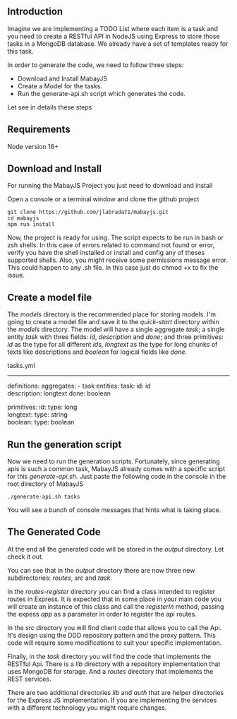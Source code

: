 Introduction
-------------
Imagine we are implementing a TODO List where each item is a task and you need to create a RESTful API in NodeJS using Express to store those tasks in a MongoDB database. We already have a set of templates ready for this task.

In order to generate the code, we need to follow three steps:
- Download and Install MabayJS
- Create a Model for the tasks.
- Run the generate-api.sh script which generates the code.

Let see in details these steps

Requirements
---------------------
Node version 16+

Download and Install
---------------------

For running the MabayJS Project you just need to download and install 

Open a console or a terminal window and clone the github project
```
git clone https://github.com/jlabrada71/mabayjs.git
cd mabayjs
npm run install
```

Now, the project is ready for using.
The script expects to be run in bash or zsh shells. In this case of errors related to command not found or error, verify you have the shell installed or install and config any of theses supported shells.
Also, you might receive some permissions message error. This could happen to any .sh file. In this case just do chmod +x <filename> to fix the issue.


Create a model file
------------------------
The *models* directory is the recommended place for storing models.
I'm going to create a model file and save it to the *quick-start* directory within the *models* directory.
The model will have a single aggregate *task*; a single entity *task* with three fields: *id*, *description* and *done*; and three primitives: *id* as the type for all different *id*s, *longtext* as the type for long chunks of texts like descriptions and *boolean* for logical fields like *done*.

tasks.yml

---
definitions:
  aggregates:
    - task
  entities:
    task:
      id: id      
      description: longtext
      done: boolean   

  primitives:
    id:
      type: long    
    longtext:
      type: string    
    boolean:
      type: boolean


Run the generation script 
-------------------------

Now we need to run the generation scripts. Fortunately, since generating apis is such a common task, MabayJS already comes with a specific script for this *generate-api.sh*.
Just paste the following code in the console in the root directory of MabayJS

```
./generate-api.sh tasks
```

You will see a bunch of console messages that hints what is taking place.

The Generated Code
--------------

At the end all the generated code will be stored in the *output* directory. Let check it out.

You can see that in the *output* directory there are now three new subdirectories: *routes*, *src* and *task*.

In the *routes-register* directory you can find a class intended to register routes in Express. It is expected that in some place in your main code you will create an instance of this class and call the *registerIn* method, passing the expess *app* as a parameter in order to register the api routes.
 
In the *src* directory you will find client code that allows you to call the Api. It's design using the DDD repository pattern and the proxy pattern. This code will require some modifications to suit your specific implementation.

Finally, in the *task* directory you will find the code that implements the RESTful Api. There is a *lib* directory with a repository implementation that uses MongoDB for storage. And a *routes* directory that implements the REST services.

There are two additional directories *lib* and *auth* that are helper directories for the Express JS implementation. If you are implementing the services with a different technology you might require changes.


